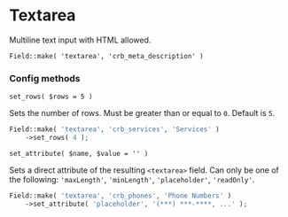 # Textarea

Multiline text input with HTML allowed.

`Field::make( 'textarea', 'crb_meta_description' )`

### Config methods

`set_rows( $rows = 5 )`

Sets the number of rows. Must be greater than or equal to `0`. Default is `5`.

```php
Field::make( 'textarea', 'crb_services', 'Services' )
    ->set_rows( 4 );
```

`set_attribute( $name, $value = '' )`

Sets a direct attribute of the resulting `<textarea>` field. Can only be one of the following: `'maxLength'`, `'minLength'`, `'placeholder'`, `'readOnly'`.

```php
Field::make( 'textarea', 'crb_phones', 'Phone Numbers' )
    ->set_attribute( 'placeholder', '(***) ***-****, ...' );
```
